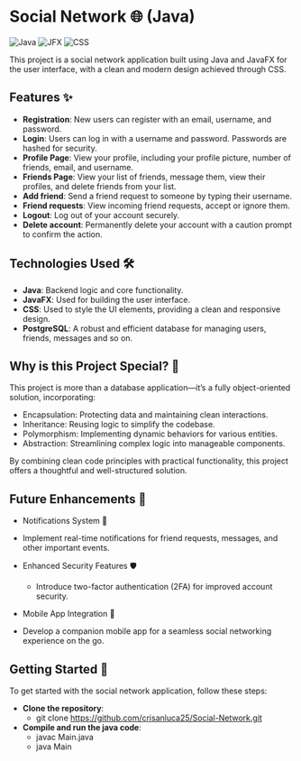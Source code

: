 # Social Network 🌐 (Java) 

![Java](https://img.shields.io/badge/Java-ED8B00?style=for-the-badge&logo=openjdk&logoColor=white)
![JFX](https://img.shields.io/badge/javafx-%23FF0000.svg?style=for-the-badge&logo=javafx&logoColor=white)
![CSS](https://img.shields.io/badge/CSS3-1572B6?style=for-the-badge&logo=css3&logoColor=white)

This project is a social network application built using Java and JavaFX for the user interface, with a clean and modern design achieved through CSS.

## Features ✨

- **Registration**: New users can register with an email, username, and password.
- **Login**: Users can log in with a username and password. Passwords are hashed for security.
- **Profile Page**: View your profile, including your profile picture, number of friends, email, and username.
- **Friends Page**: View your list of friends, message them, view their profiles, and delete friends from your list.
- **Add friend**: Send a friend request to someone by typing their username.
- **Friend requests**: View incoming friend requests, accept or ignore them.
- **Logout**: Log out of your account securely.
- **Delete account**: Permanently delete your account with a caution prompt to confirm the action.

## Technologies Used 🛠️

- **Java**: Backend logic and core functionality.
- **JavaFX**: Used for building the user interface.
- **CSS**: Used to style the UI elements, providing a clean and responsive design.
- **PostgreSQL**: A robust and efficient database for managing users, friends, messages and so on.

## Why is this Project Special? 🌟

This project is more than a database application—it’s a fully object-oriented solution, incorporating:

- Encapsulation: Protecting data and maintaining clean interactions.
- Inheritance: Reusing logic to simplify the codebase.
- Polymorphism: Implementing dynamic behaviors for various entities.
- Abstraction: Streamlining complex logic into manageable components.

By combining clean code principles with practical functionality, this project offers a thoughtful and well-structured solution.

## Future Enhancements 🎯

- Notifications System 🔔
 - Implement real-time notifications for friend requests, messages, and other important events.

- Enhanced Security Features 🛡️
  - Introduce two-factor authentication (2FA) for improved account security.

- Mobile App Integration 📱
 - Develop a companion mobile app for a seamless social networking experience on the go.



## Getting Started 🚀

To get started with the social network application, follow these steps:
- **Clone the repository**:
    - git clone https://github.com/crisanluca25/Social-Network.git
- **Compile and run the java code**:
    - javac Main.java
    - java Main

